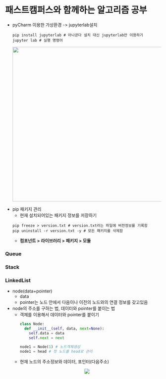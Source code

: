 # 패스트캠퍼스와 함께하는 알고리즘 공부
- pyCharm 이용한 가상환경 -> jupyterlab설치
    ```
    pip install jupyterlab # 아나콘다 설치 대신 jupyterlab만 이용하기
    jupyter lab # 실행 명령어
    ```
    <p align="center">
    <img src="https://user-images.githubusercontent.com/62678380/109888251-8617af00-7cc6-11eb-94d9-7c2fdc154299.png" width="500"/>
</p>

- pip 패키지 관리
    - 현재 설치되어있는 패키지 정보를 저장하기
    ```
    pip freeze > version.txt # version.txt라는 파일에 버전정보를 기록함
    pip uninstall -r version.txt -y # 모든 패키지를 삭제함
    ```
    - **컴포넌트 > 라이브러리 > 패키지 > 모듈**

### Queue
### Stack
### LinkedList
- node(data+pointer)
  - data  
  - pointer는 노드 안에서 다음이나 이전의 노드와의 연결 정보를 갖고있음
- node의 주소를 구하는 법, 데이터와 pointer를 붙이는 법
  - 객체를 이용해서 데이터와 pointer를 붙이기
    ```python
    class Node:
      def __init__(self, data, next=None):
        self.data = data
        self.next = next
        
    node1 = Node(1) # 노드객체생성
    node1 = head # 첫 노드를 head로 관리
    ```    
  - 현재 노드의 주소정보와 데이터, 포인터(다음주소)
  <p align="center"><img src="https://user-images.githubusercontent.com/62678380/110879947-3158e180-8321-11eb-8076-834580380419.png">
    </p>
  